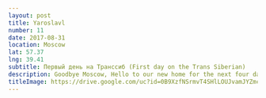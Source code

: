 ```yaml
---
layout: post
title: Yaroslavl
number: 11
date: 2017-08-31
location: Moscow
lat: 57.37
lng: 39.41
subtitle: Первый день на Транссиб (First day on the Trans Siberian)
description: Goodbye Moscow, Hello to our new home for the next four days!
titleImage: https://drive.google.com/uc?id=0B9XzfNSrmvT4SHlLOUJvamJYZmc
---
```

